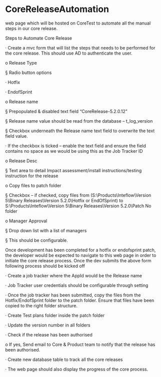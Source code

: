 # CoreReleaseAutomation

web page which will be hosted on CoreTest to automate all the manual steps in our core release.

 

Steps to Automate Core Release

·         Create a mvc form that will list the steps that needs to be performed for the core release. This should use AD to authenticate the user.

o   Release Type

§  Radio button options

·         Hotfix

·         EndofSprint

o   Release name

§  Prepopulated & disabled text field “CoreRelease-5.2.0.12”

§  Release name value should be read from the database – t_log_version

§  Checkbox underneath the Release name text field to overwrite the text field value.

·         If the checkbox is ticked – enable the text field and ensure the field contains no space as we would be using this as the Job Tracker ID

o   Release Desc

§  Text area to detail Impact assessment/install instructions/testing instruction for the release

o   Copy files to patch folder

§  Checkbox – if checked, copy files from (S:\Products\Inteflow\Version 5\Binary Releases\Version 5.2.0\Hotfix or EndOfSprint) to S:\Products\Inteflow\Version 5\Binary Releases\Version 5.2.0\Patch No folder

o   Manager Approval

§  Drop down list with a list of managers

§  This should be configurable.

 

Once development has been completed for a hotfix or endofsprint patch, the developer would be expected to navigate to this web page in order to initiate the core release process. Once the dev submits the above form following process should be kicked off

·         Create a job tracker where the AppId would be the Release name

·         Job Tracker user credentials should be configurable through setting

·         Once the job tracker has been submitted, copy the files from the Hotfix/EndofSprint folder to the patch folder. Ensure that files have been copied to the right folder structure.

·         Create Test plans folder inside the patch folder

·         Update the version number in all folders

·         Check if the release has been authorised

o   If yes, Send email to Core & Product team to notify that the release has been authorised.

·         Create new database table to track all the core releases

·         The web page should also display the progress of the core process. 

